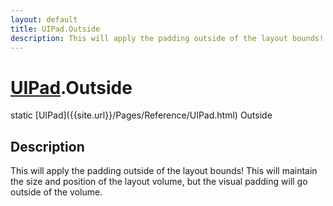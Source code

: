 ```yaml
---
layout: default
title: UIPad.Outside
description: This will apply the padding outside of the layout bounds! This will maintain the size and position of the layout volume, but the visual padding will go outside of the volume.
---
```

# [UIPad]({{site.url}}/Pages/Reference/UIPad.html).Outside

<div class='signature' markdown='1'>
static [UIPad]({{site.url}}/Pages/Reference/UIPad.html) Outside
</div>

## Description
This will apply the padding outside of the layout bounds!
This will maintain the size and position of the layout volume, but
the visual padding will go outside of the volume.

